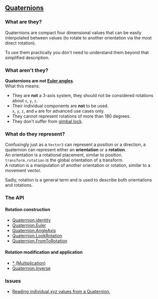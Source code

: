 ## [Quaternions](https://docs.unity3d.com/ScriptReference/Quaternion.html)
### What are they?
Quaternions are compact four dimensional values that can be easily interpolated between values (to rotate to another orientation via the most direct rotation).

To use them practically you don't need to understand them beyond that simplified description.

### What aren't they?
**Quaternions are not [Euler angles](https://docs.unity3d.com/ScriptReference/Transform-eulerAngles.html)**.  
What this means:
- They are **not** a 3-axis system, they should not be considered rotations about `x`, `y`, `z`.
- Their individual components are **not** to be used.  
  `x`, `y`, `z`, and `w` are for advanced use cases only.
- They cannot represent rotations of more than 180 degrees.
- They don't suffer from [gimbal lock](https://www.youtube.com/watch?v=zc8b2Jo7mno).

### What do they represent?
Confusingly just as a `Vector3` can represent a position or a direction, a quaternion can represent either an **orientation** or a **rotation**.  
An orientation is a rotational placement, similar to position. `transform.rotation` is the global orientation of a transform.  
A rotation is a manipulation of another orientation or rotation, similar to a movement vector.

Sadly, rotation is a general term and is used to describe both orientations and rotations.

### The API
#### Rotation construction
- [Quaternion.identity](Quaternions/Identity.md)
- [Quaternion.Euler](Quaternions/Euler.md)
- [Quaternion.AngleAxis](Quaternions/AngleAxis.md)
- [Quaternion.LookRotation](Quaternions/LookRotation.md)
- [Quaternion.FromToRotation](Quaternions/FromToRotation.md)

#### Rotation modification and application
- [* (Multiplication)](Quaternions/Multiplication.md)
- [Quaternion.Inverse](Quaternions/Inverse.md)


### Issues
- [Reading individual xyz values from a Quaternion.](Quaternions/Members.md)
